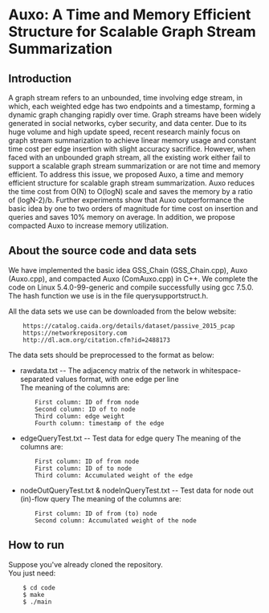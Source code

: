 # Auxo: A Time and Memory Efficient Structure for Scalable Graph Stream Summarization
## Introduction

A graph stream refers to an unbounded, time involving edge stream, in which, each weighted edge has two endpoints and a timestamp, forming a dynamic graph changing rapidly over time. Graph streams have been widely generated in social networks, cyber security, and data center. Due to its huge volume and high update speed, recent research mainly focus on graph stream summarization to achieve linear memory usage and constant time cost per edge insertion with slight accuracy sacrifice. However, when faced with an unbounded graph stream, all the existing work either fail to support a scalable graph stream summarization or are not time and memory efficient. To address this issue, we proposed Auxo, a time and memory efficient structure for scalable graph stream summarization. Auxo reduces the time cost from O(N) to O(logN) scale and saves the memory by a ratio of (logN-2)/b. Further experiments show that Auxo outperformance the basic idea by one to two orders of magnitude for time cost on insertion and queries and saves 10% memory on average. In addition, we propose compacted Auxo to increase memory utilization.  


## About the source code and data sets

We have implemented the basic idea GSS_Chain (GSS_Chain.cpp), Auxo (Auxo.cpp), and compacted Auxo (ComAuxo.cpp) in C++. We complete the code on Linux 5.4.0-99-generic and compile successfully using gcc 7.5.0. The hash function we use is in the file querysupportstruct.h.

All the data sets we use can be downloaded from the below website:  
```
    https://catalog.caida.org/details/dataset/passive_2015_pcap  
    https://networkrepository.com  
    http://dl.acm.org/citation.cfm?id=2488173
```

The data sets should be preprocessed to the format as below:  
* rawdata.txt -- The adjacency matrix of the network in whitespace-separated values format, with one edge per line  
    The meaning of the columns are:  
    ```
        First column: ID of from node  
        Second column: ID of to node  
        Third column: edge weight  
        Fourth column: timestamp of the edge  
     ```

* edgeQueryTest.txt -- Test data for edge query
    The meaning of the columns are:
    ```
        First column: ID of from node  
        First column: ID of to node  
        Third column: Accumulated weight of the edge  
    ```


* nodeOutQueryTest.txt & nodeInQueryTest.txt -- Test data for node out (in)-flow query
    The meaning of the columns are:  
    ```
        First column: ID of from (to) node  
        Second column: Accumulated weight of the node  
    ```

## How to run

Suppose you've already cloned the repository.  
You just need:
```
    $ cd code  
    $ make  
    $ ./main  
